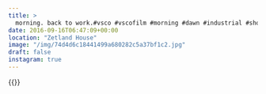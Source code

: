 ```yaml
---
title: >
  morning. back to work.#vsco #vscofilm #morning #dawn #industrial #shoreditch #london #abstract
date: 2016-09-16T06:47:09+00:00
location: "Zetland House"
image: "/img/74d4d6c18441499a680282c5a37bf1c2.jpg"
draft: false
instagram: true
---
```


{{<photo src="/img/74d4d6c18441499a680282c5a37bf1c2.jpg">}}
